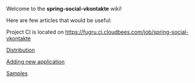 Welcome to the **spring-social-vkontakte** wiki!

Here are few articles that would be useful:

Project CI is located on https://fugru.ci.cloudbees.com/job/spring-social-vkontakte

[Distribution](https://github.com/vkolodrevskiy/spring-social-vkontakte/wiki/Distribution)

[Adding new application](https://github.com/vkolodrevskiy/spring-social-vkontakte/wiki/Adding-new-application)

[Samples](https://github.com/vkolodrevskiy/spring-social-vkontakte/wiki/Sample-usage)